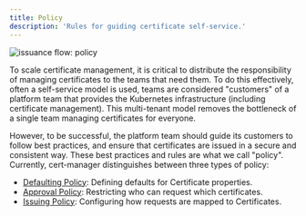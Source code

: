 ```yaml
---
title: Policy
description: 'Rules for guiding certificate self-service.'
---
```


![issuance flow: policy](/images/issuance-flow-policy.png)

To scale certificate management, it is critical to distribute the responsibility of
managing certificates to the teams that need them. To do this effectively, often a
self-service model is used, teams are considered "customers" of a platform team that
provides the Kubernetes infrastructure (including certificate management). This multi-tenant
model removes the bottleneck of a single team managing certificates for everyone.

However, to be successful, the platform team should guide its customers to follow best
practices, and ensure that certificates are issued in a secure and consistent way. These
best practices and rules are what we call "policy". Currently, cert-manager distinguishes
between three types of policy:
- [Defaulting Policy](defaulting.md): Defining defaults for Certificate properties.
- [Approval Policy](approval): Restricting who can request which certificates.
- [Issuing Policy](issuing.md): Configuring how requests are mapped to Certificates.
